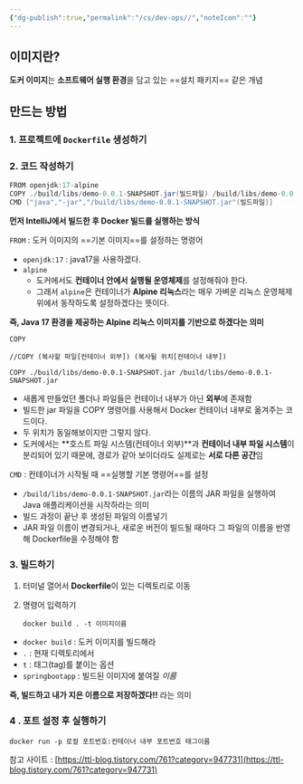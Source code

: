```yaml
---
{"dg-publish":true,"permalink":"/cs/dev-ops//","noteIcon":""}
---
```


## 이미지란?

**도커 이미지**는 **소프트웨어 실행 환경**을 담고 있는 ==설치 패키지== 같은 개념


## 만드는 방법

### 1. 프로젝트에 `Dockerfile` 생성하기


### 2. 코드 작성하기

```java
FROM openjdk:17-alpine
COPY ./build/libs/demo-0.0.1-SNAPSHOT.jar(빌드파일) /build/libs/demo-0.0.1-SNAPSHOT.jar(빌드파일)
CMD ["java","-jar","/build/libs/demo-0.0.1-SNAPSHOT.jar"(빌드파일)] 
```


**먼저 IntelliJ에서 빌드한 후 Docker 빌드를 실행하는 방식**


`FROM` : 도커 이미지의 ==기본 이미지==를 설정하는 명령어

- `openjdk:17` : java17을 사용하겠다.
- `alpine`
    - 도커에서도 **컨테이너 안에서 실행될 운영체제**를 설정해줘야 한다.
    - 그래서 `alpine`은 컨테이너가 **Alpine 리눅스**라는 매우 가벼운 리눅스 운영체제 위에서 동작하도록 설정하겠다는 뜻이다.

**즉, Java 17 환경을 제공하는 Alpine 리눅스 이미지를 기반으로 하겠다는 의미**


`COPY`

```shell
//COPY (복사할 파일[컨테이너 외부]) (복사될 위치[컨테이너 내부])

COPY ./build/libs/demo-0.0.1-SNAPSHOT.jar /build/libs/demo-0.0.1-SNAPSHOT.jar
```

- 새롭게 만들었던 폴더나 파일들은 컨테이너 내부가 아닌 **외부**에 존재함
- 빌드한 jar 파일을 COPY 명령어를 사용해서 Docker 컨테이너 내부로 옮겨주는 코드이다.
- 두 위치가 동일해보이지만 그렇지 않다.
- 도커에서는 **호스트 파일 시스템(컨테이너 외부)**과 **컨테이너 내부 파일 시스템**이 분리되어 있기 때문에, 경로가 같아 보이더라도 실제로는 **서로 다른 공간**임


`CMD` : 컨테이너가 시작될 때 ==실행할 기본 명령어==를 설정

- `/build/libs/demo-0.0.1-SNAPSHOT.jar`라는 이름의 JAR 파일을 실행하여 Java 애플리케이션을 시작하라는 의미
- 빌드 과정이 끝난 후 생성된 파일의 이름넣기
- JAR 파일 이름이 변경되거나, 새로운 버전이 빌드될 때마다 그 파일의 이름을 반영해 Dockerfile을 수정해야 함

### 3. 빌드하기

1. 터미널 열어서 **Dockerfile**이 있는 디렉토리로 이동
    
2. 명령어 입력하기
    
    ```shell
    docker build . -t 이미지이름
    ```
    

- `docker build` : 도커 이미지를 빌드해라
- `.` : 현재 디렉토리에서
- `t` : 태그(tag)를 붙이는 옵션
- `springbootapp` : 빌드된 이미지에 붙여질 _이름_

**즉, 빌드하고 내가 지은 이름으로  저장하겠다!!** 라는 의미

### 4 . 포트 설정 후 실행하기

```shell
docker run -p 로컬 포트번호:컨테이너 내부 포트번호 태그이름
```





참고 사이트  :  [https://ttl-blog.tistory.com/761?category=947731](https://ttl-blog.tistory.com/761?category=947731)


